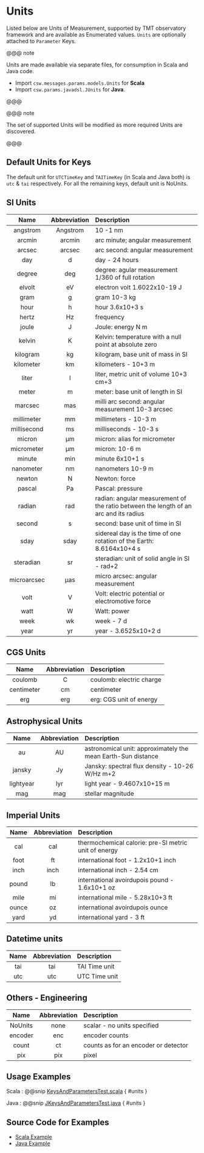 # Units

Listed below are Units of Measurement, supported by TMT observatory framework and are available as Enumerated values. 
`Units` are optionally attached to `Parameter` Keys.

@@@ note

Units are made available via separate files, for consumption in Scala and Java code.

 * Import `csw.messages.params.models.Units` for **Scala** 
 * Import `csw.params.javadsl.JUnits` for **Java**.  

@@@

@@@ note

The set of supported Units will be modified as more required Units are discovered.

@@@ 

## Default Units for Keys

The default unit for `UTCTimeKey` and `TAITimeKey` (in Scala and Java both) is `utc` & `tai` respectively. For all the remaining keys, default unit is NoUnits.  

## SI Units

| Name          | Abbreviation    | Description                                                                |
| :-----------: |:--------------: | :--------------------------------------------------------------------------|
| angstrom    | Angstrom          | 10 -1 nm |
| arcmin      | arcmin            | arc minute; angular measurement |
| arcsec      | arcsec            | arc second: angular measurement |
| day         | d                 | day - 24 hours |
| degree      | deg               | degree: agular measurement 1/360 of full rotation |
| elvolt      | eV                | electron volt 1.6022x10-19 J |
| gram        | g                 | gram 10-3 kg |
| hour        | h                 | hour 3.6x10+3 s |
| hertz       | Hz                | frequency |
| joule       | J                 | Joule: energy N m |
| kelvin      | K                 | Kelvin: temperature with a null point at absolute zero |
| kilogram    | kg                | kilogram, base unit of mass in SI |
| kilometer   | km                | kilometers - 10+3 m |
| liter       | l                 | liter, metric unit of volume 10+3 cm+3 |
| meter       | m                 | meter: base unit of length in SI |
| marcsec     | mas               | milli arc second: angular measurement 10-3 arcsec |
| millimeter  | mm                | millimeters - 10-3 m |
| millisecond | ms                | milliseconds - 10-3 s |
| micron      | µm                | micron: alias for micrometer |
| micrometer  | µm                | micron: 10-6 m |
| minute      | min               | minute 6x10+1 s |
| nanometer   | nm                | nanometers 10-9 m |
| newton      | N                 | Newton: force |
| pascal      | Pa                | Pascal: pressure |
| radian      | rad               | radian: angular measurement of the ratio between the length of an arc and its radius |
| second      | s                 | second: base unit of time in SI |
| sday        | sday              | sidereal day is the time of one rotation of the Earth: 8.6164x10+4 s |
| steradian   | sr                | steradian: unit of solid angle in SI - rad+2 |
| microarcsec | µas               | micro arcsec: angular measurement |
| volt        | V                 | Volt: electric potential or electromotive force |
| watt        | W                 | Watt: power |
| week        | wk                | week - 7 d |
| year        | yr                | year - 3.6525x10+2 d |

## CGS Units
| Name          | Abbreviation    | Description               |
| :-----------: |:--------------: | :-------------------------|
| coulomb    | C                  | coulomb: electric charge |
| centimeter | cm                 | centimeter |
| erg        | erg                | erg: CGS unit of energy |

## Astrophysical Units
| Name          | Abbreviation    | Description                                                                |
| :-----------: |:--------------: | :--------------------------------------------------------------------------|
| au         | AU                 | astronomical unit: approximately the mean Earth-Sun distance |
| jansky     | Jy                 | Jansky: spectral flux density - 10-26 W/Hz m+2 |
| lightyear  | lyr                | light year - 9.4607x10+15 m |
| mag        | mag                | stellar magnitude |


## Imperial Units
| Name          | Abbreviation    | Description                                                                |
| :-----------: |:--------------: | :--------------------------------------------------------------------------|
| cal        | cal                | thermochemical calorie: pre-SI metric unit of energy |
| foot       | ft                 | international foot - 1.2x10+1 inch |
| inch       | inch               | international inch - 2.54 cm |
| pound      | lb                 | international avoirdupois pound - 1.6x10+1 oz |
| mile       | mi                 | international mile - 5.28x10+3 ft |
| ounce      | oz                 | international avoirdupois ounce |
| yard       | yd                 | international yard - 3 ft |

## Datetime units
| Name          | Abbreviation    | Description                                                                |
| :-----------: |:--------------: | :--------------------------------------------------------------------------|
| tai    | tai                | TAI Time unit |
| utc    | utc                | UTC Time unit |

## Others - Engineering
| Name          | Abbreviation    | Description                                                                |
| :-----------: |:--------------: | :--------------------------------------------------------------------------|
| NoUnits    | none               | scalar - no units specified |
| encoder    | enc                | encoder counts |
| count      | ct                 | counts as for an encoder or detector |
| pix        | pix                | pixel |

## Usage Examples

Scala
:   @@snip [KeysAndParametersTest.scala](../../../../examples/src/test/scala/example/params/KeysAndParametersTest.scala) { #units }

Java
:   @@snip [JKeysAndParametersTest.java](../../../../examples/src/test/java/example/params/JKeysAndParametersTest.java) { #units }

## Source Code for Examples

* [Scala Example]($github.base_url$/examples/src/test/scala/example/params/KeysAndParametersTest.scala)
* [Java Example]($github.base_url$/examples/src/test/java/example/params/JKeysAndParametersTest.java)